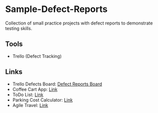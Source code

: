 # Sample-Defect-Reports
Collection of small practice projects with defect reports to demonstrate testing skills.

## Tools
- Trello (Defect Tracking)

## Links
- Trello Defects Board: [Defect Reports Board](https://trello.com/b/bmivpkiz/defect-reports)  
- Coffee Cart App: [Link](https://coffee-cart.app/)  
- ToDo List: [Link](https://todolist.james.am/#/)  
- Parking Cost Calculator: [Link](https://shino.de/parkcalc/)  
- Agile Travel: [Link](https://travel.agileway.net/login)
